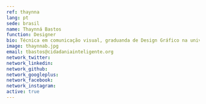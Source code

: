 ```yaml
---
ref: thaynna
lang: pt
sede: brasil
name: Thaynná Bastos
function: Designer
bio: Técnica em comunicação visual, graduanda de Design Gráfico na universidade Estácio de Sá. Apaixonada por criação.
image: thaynnab.jpg
email: tbastos@cidadaniainteligente.org
network_twitter:
network_linkedin:
network_github:
network_googleplus:
network_facebook:
network_instagram:
active: true
---
```

